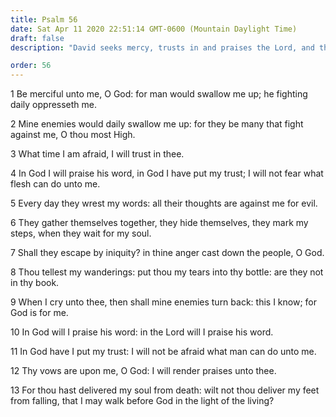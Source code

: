 ```yaml
---
title: Psalm 56
date: Sat Apr 11 2020 22:51:14 GMT-0600 (Mountain Daylight Time)
draft: false
description: "David seeks mercy, trusts in and praises the Lord, and thanks Him for deliverance."

order: 56
---
```

    
1 Be merciful unto me, O God: for man would swallow me up; he fighting daily oppresseth me.

2 Mine enemies would daily swallow me up: for they be many that fight against me, O thou most High.

3 What time I am afraid, I will trust in thee.

4 In God I will praise his word, in God I have put my trust; I will not fear what flesh can do unto me.

5 Every day they wrest my words: all their thoughts are against me for evil.

6 They gather themselves together, they hide themselves, they mark my steps, when they wait for my soul.

7 Shall they escape by iniquity? in thine anger cast down the people, O God.

8 Thou tellest my wanderings: put thou my tears into thy bottle: are they not in thy book.

9 When I cry unto thee, then shall mine enemies turn back: this I know; for God is for me.

10 In God will I praise his word: in the Lord will I praise his word.

11 In God have I put my trust: I will not be afraid what man can do unto me.

12 Thy vows are upon me, O God: I will render praises unto thee.

13 For thou hast delivered my soul from death: wilt not thou deliver my feet from falling, that I may walk before God in the light of the living?
